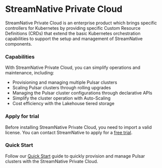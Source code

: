 # StreamNative Private Cloud

StreamNative Private Cloud is an enterprise product which brings specific controllers for Kubernetes by providing specific Custom Resource Definitions (CRDs) that extend the basic Kubernetes orchestration capabilities to support the setup and management of StreamNative components.
    
### Capabilities

With StreamNative Private Cloud, you can simplify operations and maintenance, including:
- Provisioning and managing multiple Pulsar clusters
- Scaling Pulsar clusters through rolling upgrades
- Managing the Pulsar cluster configurations through declarative APIs
- Simplify the cluster operation with Auto-Scaling
- Cost efficiency with the Lakehouse tiered storage

### Apply for trial

Before installing StreamNative Private Cloud, you need to import a valid license. You can contact StreamNative to apply for a [free trial](https://streamnative.io/deployment/start-free-trial). 

### Quick Start

Follow our [Quick Start](https://docs.streamnative.io/private/private-cloud-quickstart) guide to quickly provision and manage Pulsar clusters with the StreamNative Private Cloud.
